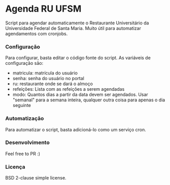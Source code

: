 # Agenda RU UFSM 
Script para agendar automaticamente o Restaurante Universitário da Universidade Federal de Santa Maria. Muito útil para automatizar agendamentos com cronjobs.

### Configuração
Para configurar, basta editar o código fonte do script. As variáveis de configuração são:

- matricula: matrícula do usuário
- senha: senha do usuário no portal
- ru: restaurante onde se dará o almoço
- refeições: Lista com as refeições a serem agendadas
- modo: Quantos dias a partir da data devem ser agendados. Usar "semanal" para a semana inteira, qualquer outra coisa para apenas o dia seguinte

### Automatização
Para automatizar o script, basta adicioná-lo como um serviço cron. 

### Desenvolvimento
Feel free to PR :)

### Licença
BSD 2-clause simple license.
